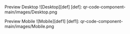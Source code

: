 Preview Desktop
![Desktop][def]
[def]: qr-code-component-main/images/Desktop.png


Preview Mobile
![Mobile][def1]
[def1]: qr-code-component-main/images/Mobile.png